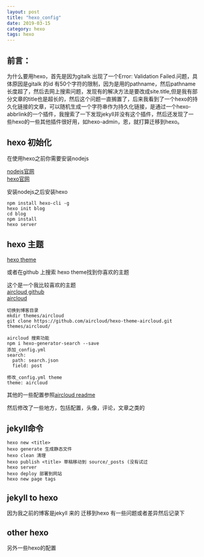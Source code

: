 ```yaml
---
layout: post
title: "hexo_config"
date: 2019-03-15
category: hexo
tags: hexo
---
```


## 前言：

为什么要用hexo，首先是因为gitalk 出现了一个Error: Validation Failed.问题，具体原因是gitalk 的id 有50个字符的限制，因为是用的pathname，然后pathname长度超了，然后去网上搜索问题，发现有的解决方法是要改成site.title,但是我有部分文章的title也是超长的，然后这个问题一直搁置了，后来我看到了一个hexo的持久化链接的文章，可以随机生成一个字符串作为持久化链接，是通过一个hexo-abbrlink的一个插件，我搜索了一下发现jekyll并没有这个插件，然后还发现了一些hexo的一些其他插件很好用，如hexo-admin，恩，就打算迁移到hexo。  

## hexo 初始化

在使用hexo之前你需要安装nodejs  

[nodejs官网](https://nodejs.org/en/)  
[hexo官网](https://hexo.io/zh-cn/)  

安装nodejs之后安装hexo  

	npm install hexo-cli -g
	hexo init blog
	cd blog
	npm install
	hexo server

## hexo 主题

[hexo theme](https://hexo.io/themes/)  

或者在github 上搜索 hexo theme找到你喜欢的主题  

这个是一个我比较喜欢的主题  
[aircloud github](https://github.com/aircloud/hexo-theme-aircloud)  
[aircloud](http://niexiaotao.cn/)  

	切换到博客目录
	mkdir themes/aircloud
	git clone https://github.com/aircloud/hexo-theme-aircloud.git themes/aircloud/

	aircloud 搜索功能
	npm i hexo-generator-search --save
	添加_config.yml
	search:
	  path: search.json
	  field: post

	修改_config.yml theme
	theme: aircloud

其他的一些配置参照[aircloud readme](https://github.com/aircloud/hexo-theme-aircloud/blob/master/readme.md)  

然后修改了一些地方，包括配置，头像，评论，文章之类的  

## jekyll命令

	hexo new <title>
	hexo generate 生成静态文件
	hexo clean 清理
	hexo publish <title> 草稿移动到 source/_posts (没有试过
	hexo server
	hexo deploy 部署到网站
	hexo new page tags 

## jekyll to hexo 

因为我之前的博客是jekyll 来的 迁移到hexo 有一些问题或者差异然后记录下  

## other hexo 

另外一些hexo的配置
